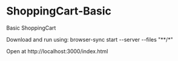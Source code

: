 # ShoppingCart-Basic
Basic ShoppingCart

Download and run using:
browser-sync start --server --files "\*\*/\*"

Open at http://localhost:3000/index.html

